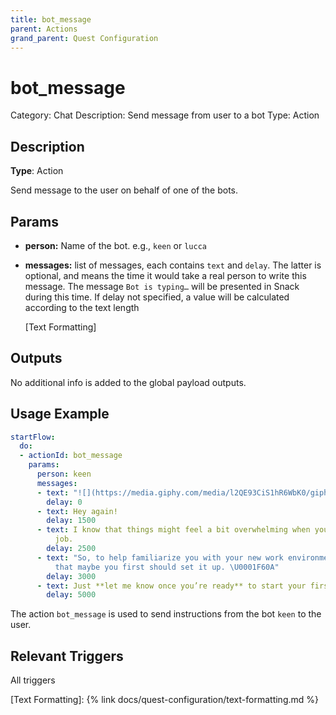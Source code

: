 ```yaml
---
title: bot_message
parent: Actions
grand_parent: Quest Configuration
---
```


# bot_message

Category: Chat
Description: Send message from user to a bot
Type: Action

## Description

**Type**: Action

Send message to the user on behalf of one of the bots. 

## Params

- **person:** Name of the bot. e.g., `keen` or `lucca`
- **messages:** list of messages, each contains `text` and `delay`. The latter is optional, and means the time it would take a real person to write this message. The message `Bot is typing…` will be presented in Snack during this time. If delay not specified, a value will be calculated according to the text length
    
    [Text Formatting]
    

## Outputs

No additional info is added to the global payload outputs.

## Usage Example

```yaml
startFlow:
  do:
  - actionId: bot_message
    params:
      person: keen
      messages:
      - text: "![](https://media.giphy.com/media/l2QE93CiS1hR6WbK0/giphy.gif)"
        delay: 0
      - text: Hey again!
        delay: 1500
      - text: I know that things might feel a bit overwhelming when you start a new
          job.
        delay: 2500
      - text: "So, to help familiarize you with your new work environment, I was thinking
          that maybe you first should set it up. \U0001F60A"
        delay: 3000
      - text: Just **let me know once you’re ready** to start your first task!
        delay: 5000
```

The action `bot_message` is used to send instructions from the bot `keen` to the user.

## Relevant Triggers

All triggers

[Text Formatting]: {% link docs/quest-configuration/text-formatting.md %}
